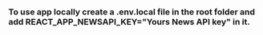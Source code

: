 ### To use app locally create a .env.local file in the root folder and add REACT_APP_NEWSAPI_KEY="Yours News API key" in it.
